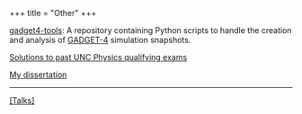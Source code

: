 +++
title = "Other"
+++

[gadget4-tools](https://github.com/delos/gadget4-tools):
A repository containing Python scripts to handle the creation and analysis of [GADGET-4](https://wwwmpa.mpa-garching.mpg.de/gadget4/) simulation snapshots.

[Solutions to past UNC Physics qualifying exams](/quals/)

[My dissertation](/pdf/DelosDissertation.pdf)

---

[[Talks]](../talks/)